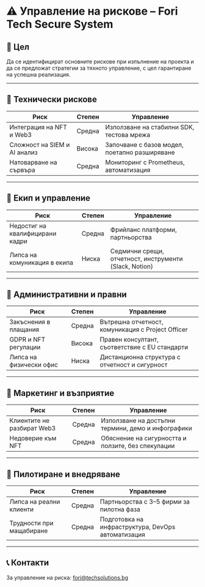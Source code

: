 # ⚠️ Управление на рискове – Fori Tech Secure System

## 🎯 Цел

Да се идентифицират основните рискове при изпълнение на проекта и да се предложат стратегии за тяхното управление, с цел гарантиране на успешна реализация.

---

## 🧱 Технически рискове

| Риск                          | Степен | Управление |
|------------------------------|--------|------------|
| Интеграция на NFT и Web3     | Средна | Използване на стабилни SDK, тестова мрежа |
| Сложност на SIEM и AI анализ | Висока | Започване с базов модел, поетапно разширяване |
| Натоварване на сървъра       | Средна | Мониторинг с Prometheus, автоматизация |

---

## 👥 Екип и управление

| Риск                          | Степен | Управление |
|------------------------------|--------|------------|
| Недостиг на квалифицирани кадри | Средна | Фрийланс платформи, партньорства |
| Липса на комуникация в екипа | Ниска  | Седмични срещи, отчетност, инструменти (Slack, Notion) |

---

## 📑 Административни и правни

| Риск                          | Степен | Управление |
|------------------------------|--------|------------|
| Закъснения в плащания        | Средна | Вътрешна отчетност, комуникация с Project Officer |
| GDPR и NFT регулации         | Висока | Правен консултант, съответствие с EU стандарти |
| Липса на физически офис      | Ниска  | Дистанционна структура с отчетност и сигурност |

---

## 📢 Маркетинг и възприятие

| Риск                          | Степен | Управление |
|------------------------------|--------|------------|
| Клиентите не разбират Web3   | Средна | Използване на достъпни термини, демо и инфографики |
| Недоверие към NFT            | Средна | Обяснение на сигурността и ползите, без спекулации |

---

## 🧪 Пилотиране и внедряване

| Риск                          | Степен | Управление |
|------------------------------|--------|------------|
| Липса на реални клиенти      | Средна | Партньорства с 3–5 фирми за пилотна фаза |
| Трудности при мащабиране     | Средна | Подготовка на инфраструктура, DevOps автоматизация |

---

## 📞 Контакти

За управление на риска: [fori@techsolutions.bg](mailto:fori@techsolutions.bg)
